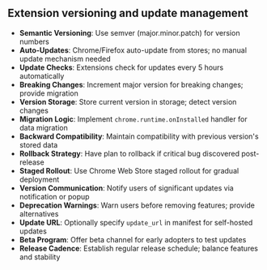 ## Extension versioning and update management

- **Semantic Versioning**: Use semver (major.minor.patch) for version numbers
- **Auto-Updates**: Chrome/Firefox auto-update from stores; no manual update mechanism needed
- **Update Checks**: Extensions check for updates every 5 hours automatically
- **Breaking Changes**: Increment major version for breaking changes; provide migration
- **Version Storage**: Store current version in storage; detect version changes
- **Migration Logic**: Implement `chrome.runtime.onInstalled` handler for data migration
- **Backward Compatibility**: Maintain compatibility with previous version's stored data
- **Rollback Strategy**: Have plan to rollback if critical bug discovered post-release
- **Staged Rollout**: Use Chrome Web Store staged rollout for gradual deployment
- **Version Communication**: Notify users of significant updates via notification or popup
- **Deprecation Warnings**: Warn users before removing features; provide alternatives
- **Update URL**: Optionally specify `update_url` in manifest for self-hosted updates
- **Beta Program**: Offer beta channel for early adopters to test updates
- **Release Cadence**: Establish regular release schedule; balance features and stability
